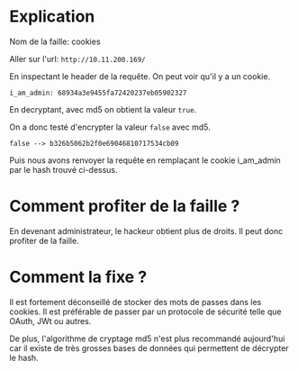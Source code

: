 # Explication

Nom de la faille:   cookies

Aller sur l'url: `http://10.11.200.169/`

En inspectant le header de la requête. On peut voir qu'il y a un cookie.

```
i_am_admin: 68934a3e9455fa72420237eb05902327
```

En decryptant, avec md5 on obtient la valeur `true`.

On a donc testé d'encrypter la valeur `false` avec md5.

```
false --> b326b5062b2f0e69046810717534cb09
```


Puis nous avons renvoyer la requête en remplaçant le cookie i_am_admin par le hash trouvé ci-dessus.


# Comment profiter de la faille ?

En devenant administrateur, le hackeur obtient plus de droits. Il peut donc profiter de la faille.


# Comment la fixe ?

Il est fortement déconseillé de stocker des mots de passes dans les cookies. Il est préférable de passer par un protocole de sécurité telle que OAuth, JWt ou autres.


De plus, l'algorithme de cryptage md5 n'est plus recommandé aujourd'hui car il existe de très grosses bases de données qui permettent de décrypter le hash.